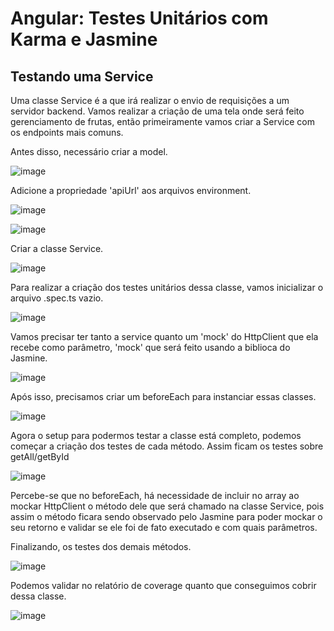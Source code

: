 # Angular: Testes Unitários com Karma e Jasmine

## Testando uma Service

Uma classe Service é a que irá realizar o envio de requisições a um servidor backend. Vamos realizar a criação de uma tela onde será feito gerenciamento de frutas, então primeiramente vamos criar a Service com os endpoints mais comuns.

Antes disso, necessário criar a model.

![image](https://user-images.githubusercontent.com/73451858/153768004-c3bcd5ab-68ae-4f33-8a6c-5cbbea6accd3.png)

Adicione a propriedade 'apiUrl' aos arquivos environment.

![image](https://user-images.githubusercontent.com/73451858/153768011-a3e3fb6e-259c-46af-8cab-51e6df6f92be.png)

![image](https://user-images.githubusercontent.com/73451858/153768018-8f93389f-24ae-4e61-8e40-256cd01bc6bf.png)

Criar a classe Service.

![image](https://user-images.githubusercontent.com/73451858/153768932-3508d4fd-40cd-4ae6-bc2b-8958b703b582.png)

Para realizar a criação dos testes unitários dessa classe, vamos inicializar o arquivo .spec.ts vazio.

![image](https://user-images.githubusercontent.com/73451858/153768061-317f5671-3ac5-471f-a081-d83fb83dd118.png)

Vamos precisar ter tanto a service quanto um 'mock' do HttpClient que ela recebe como parâmetro, 'mock' que será feito usando a biblioca do Jasmine.

![image](https://user-images.githubusercontent.com/73451858/153767717-4f3fcfbb-b2c0-461c-b7d2-5908dea84db3.png)

Após isso, precisamos criar um beforeEach para instanciar essas classes.

![image](https://user-images.githubusercontent.com/73451858/153768242-77088131-1867-4856-b900-2d215e344e33.png)

Agora o setup para podermos testar a classe está completo, podemos começar a criação dos testes de cada método. Assim ficam os testes sobre getAll/getById

![image](https://user-images.githubusercontent.com/73451858/153768874-ffd690a2-e0e8-4a42-a920-bde9bb31db03.png)

Percebe-se que no beforeEach, há necessidade de incluir no array ao mockar HttpClient o método dele que será chamado na classe Service, pois assim o método ficara sendo observado pelo Jasmine para poder mockar o seu retorno e validar se ele foi de fato executado e com quais parâmetros.

Finalizando, os testes dos demais métodos.

![image](https://user-images.githubusercontent.com/73451858/153769131-2279aa69-d75c-4529-948f-3aefced0bc1d.png)

Podemos validar no relatório de coverage quanto que conseguimos cobrir dessa classe.

![image](https://user-images.githubusercontent.com/73451858/153769221-143d86c7-f5a4-4721-89fe-29a6d332fcb6.png)


